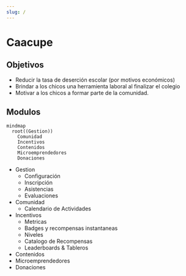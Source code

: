 ```yaml
---
slug: /
---
```


# Caacupe

## Objetivos

- Reducir la tasa de deserción escolar (por motivos económicos)
- Brindar a los chicos una herramienta laboral al finalizar el colegio
- Motivar a los chicos a formar parte de la comunidad.

## Modulos

```mermaid
mindmap
  root((Gestion))
    Comunidad
    Incentivos
    Contenidos
    Microemprendedores
    Donaciones
```

- Gestion
  - Configuración
  - Inscripción
  - Asistencias
  - Evaluaciones
- Comunidad
  - Calendario de Actividades
- Incentivos
  - Metricas
  - Badges y recompensas instantaneas
  - Niveles
  - Catalogo de Recompensas
  - Leaderboards & Tableros
- Contenidos
- Microemprendedores
- Donaciones
